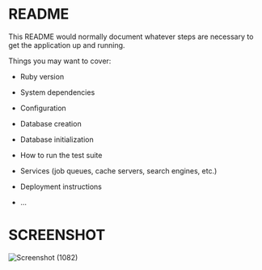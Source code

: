 # README

This README would normally document whatever steps are necessary to get the
application up and running.

Things you may want to cover:

* Ruby version

* System dependencies

* Configuration

* Database creation

* Database initialization

* How to run the test suite

* Services (job queues, cache servers, search engines, etc.)

* Deployment instructions

* ...

# SCREENSHOT


![Screenshot (1082)](https://user-images.githubusercontent.com/111583166/235307237-1f67b011-45fc-447a-a506-e325897aab9b.png)
